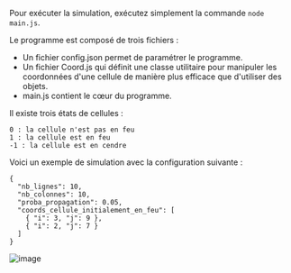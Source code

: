 Pour exécuter la simulation, exécutez simplement la commande ```node main.js```.

Le programme est composé de trois fichiers :
- Un fichier config.json permet de paramétrer le programme.
- Un fichier Coord.js qui définit une classe utilitaire pour manipuler les coordonnées d'une cellule de manière plus efficace que d'utiliser des objets.
- main.js contient le cœur du programme.

Il existe trois états de cellules :
```
0 : la cellule n'est pas en feu
1 : la cellule est en feu
-1 : la cellule est en cendre
```

Voici un exemple de simulation avec la configuration suivante : 
```
{
  "nb_lignes": 10,
  "nb_colonnes": 10,
  "proba_propagation": 0.05,
  "coords_cellule_initialement_en_feu": [
    { "i": 3, "j": 9 },
    { "i": 2, "j": 7 }
  ]
}
```
![image](https://github.com/Plumito2020/ciril-group-test-tech/assets/63741613/330c81b8-b5c4-4ecc-ae4e-46ce59afe6f2)
